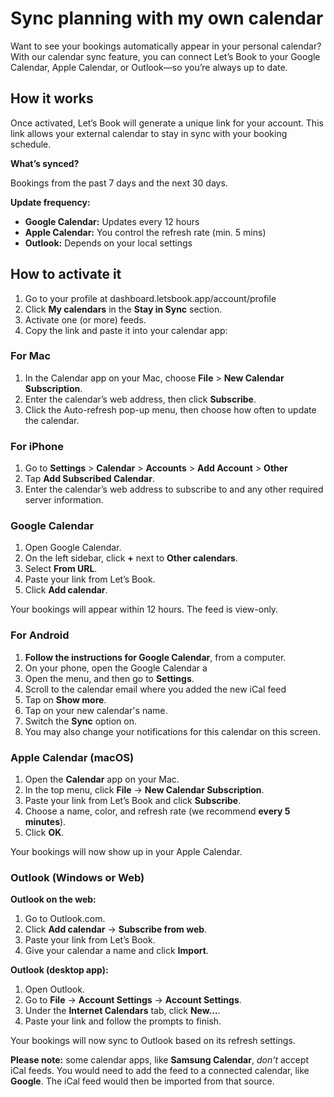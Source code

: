 # Sync planning with my own calendar

Want to see your bookings automatically appear in your personal calendar? With our calendar sync feature, you can connect Let’s Book to your Google Calendar, Apple Calendar, or Outlook—so you’re always up to date.

## How it works

Once activated, Let’s Book will generate a unique link for your account. This link allows your external calendar to stay in sync with your booking schedule.

**What’s synced?**

Bookings from the past 7 days and the next 30 days.

**Update frequency:**

- **Google Calendar:** Updates every 12 hours
- **Apple Calendar:** You control the refresh rate (min. 5 mins)
- **Outlook:** Depends on your local settings

## How to activate it

1. Go to your profile at dashboard.letsbook.app/account/profile
2. Click **My calendars** in the **Stay in Sync** section.
3. Activate one (or more) feeds.
4. Copy the link and paste it into your calendar app:

### For Mac

1. In the Calendar app on your Mac, choose **File** > **New Calendar Subscription**.
2. Enter the calendar’s web address, then click **Subscribe**.
3. Click the Auto-refresh pop-up menu, then choose how often to update the calendar.

### For iPhone

1. Go to **Settings** > **Calendar** > **Accounts** > **Add Account** > **Other**
2. Tap **Add Subscribed Calendar**.
3. Enter the calendar’s web address to subscribe to and any other required server information.

### Google Calendar

1. Open Google Calendar.
2. On the left sidebar, click **+** next to **Other calendars**.
3. Select **From URL**.
4. Paste your link from Let’s Book.
5. Click **Add calendar**.

Your bookings will appear within 12 hours. The feed is view-only.

### **For Android**

1. **Follow the instructions for Google Calendar**, from a computer.
2. On your phone, open the Google Calendar a
3. Open the menu, and then go to **Settings**.
4. Scroll to the calendar email where you added the new iCal feed
5. Tap on **Show more**.
6. Tap on your new calendar's name.
7. Switch the **Sync** option on.
8. You may also change your notifications for this calendar on this screen.

### Apple Calendar (macOS)

1. Open the **Calendar** app on your Mac.
2. In the top menu, click **File** → **New Calendar Subscription**.
3. Paste your link from Let’s Book and click **Subscribe**.
4. Choose a name, color, and refresh rate (we recommend **every 5 minutes**).
5. Click **OK**.

Your bookings will now show up in your Apple Calendar.

### Outlook (Windows or Web)

**Outlook on the web:**

1. Go to Outlook.com.
2. Click **Add calendar** → **Subscribe from web**.
3. Paste your link from Let’s Book.
4. Give your calendar a name and click **Import**.

**Outlook (desktop app):**

1. Open Outlook.
2. Go to **File** → **Account Settings** → **Account Settings**.
3. Under the **Internet Calendars** tab, click **New…**.
4. Paste your link and follow the prompts to finish.

Your bookings will now sync to Outlook based on its refresh settings.

**Please note:** some calendar apps, like **Samsung Calendar**, _don't_ accept iCal feeds. You would need to add the feed to a connected calendar, like **Google**. The iCal feed would then be imported from that source.

###
